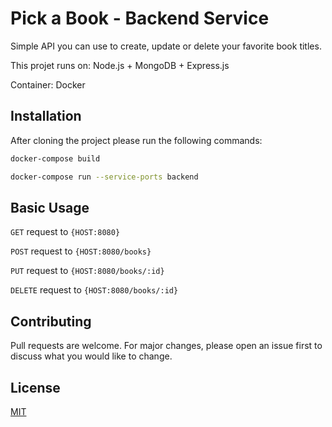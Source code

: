 # Pick a Book - Backend Service
Simple API you can use to create, update or delete your favorite book titles.

This projet runs on: Node.js + MongoDB + Express.js

Container: Docker

## Installation

After cloning the project please run the following commands:

```bash
docker-compose build
```

```bash
docker-compose run --service-ports backend
```

## Basic Usage

`GET` request to `{HOST:8080}`

`POST` request to `{HOST:8080/books}`

`PUT` request to `{HOST:8080/books/:id}`

`DELETE` request to `{HOST:8080/books/:id}`

## Contributing
Pull requests are welcome. For major changes, please open an issue first to discuss what you would like to change.

## License
[MIT](https://choosealicense.com/licenses/mit/)